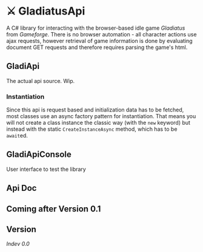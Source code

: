 # ⚔️ GladiatusApi

A C# library for interacting with the browser-based idle game *Gladiatus* from *Gameforge*. There is no browser automation - all character actions use ajax requests, however retrieval of game information is done by evaluating document GET requests and therefore requires parsing the game's html.

## GladiApi

The actual api source. Wip.

### Instantiation

Since this api is request based and initialization data has to be fetched, most classes use an async factory pattern for instantiation. That means you will not create a class instance the classic way (with the `new` keyword) but instead with the static `CreateInstanceAsync` method, which has to be `await`ed.

## GladiApiConsole

User interface to test the library

## Api Doc

Coming after Version 0.1
---

## Version

*Indev 0.0*
